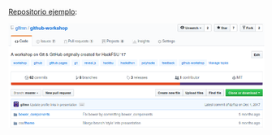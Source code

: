 [Repositorio ejemplo][glfmn/github-workshop]:

[![github workshop repository as example](img/png/github--repo-example.png)][glfmn/github-workshop]

[glfmn/github-workshop]: https://github.com/JPYamamoto/github-workshop
